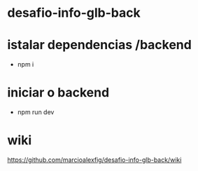 # desafio-info-glb-back
# istalar dependencias /backend
* npm i

# iniciar o backend
* npm run dev
# wiki
https://github.com/marcioalexfig/desafio-info-glb-back/wiki
